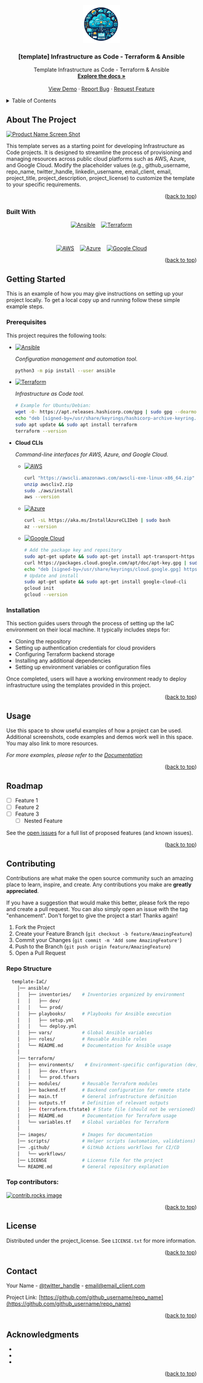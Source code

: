 <!-- the Best-README-Template (https://github.com/othneildrew/Best-README-Template) -->
<a id="readme-top"></a>



<!-- PROJECT SHIELDS -->
<!--
*** I'm using markdown "reference style" links for readability.
*** Reference links are enclosed in brackets [ ] instead of parentheses ( ).
*** See the bottom of this document for the declaration of the reference variables
*** for contributors-url, forks-url, etc. This is an optional, concise syntax you may use.
*** https://www.markdownguide.org/basic-syntax/#reference-style-links
-->
<!-- [![Contributors][contributors-shield]][contributors-url] -->
<!-- [![Forks][forks-shield]][forks-url] -->
<!-- [![Stargazers][stars-shield]][stars-url] -->
<!-- [![Issues][issues-shield]][issues-url] -->
<!-- [![project_license][license-shield]][license-url] -->
<!-- [![LinkedIn][linkedin-shield]][linkedin-url] -->



<!-- PROJECT LOGO -->
<br />
<div align="center">
  <a href="https://github.com/github_username/repo_name">
    <img src="images/logo.png" alt="Logo" width="100" height="100">
  </a>

<h3 align="center">[template] Infrastructure as Code - Terraform & Ansible</h3>

  <p align="center">
    Template Infrastructure as Code - Terraform & Ansible
    <br />
    <a href="https://github.com/github_username/repo_name"><strong>Explore the docs »</strong></a>
    <br />
    <br />
    <a href="https://github.com/github_username/repo_name">View Demo</a>
    &middot;
    <a href="https://github.com/github_username/repo_name/issues/new?labels=bug&template=bug-report---.md">Report Bug</a>
    &middot;
    <a href="https://github.com/github_username/repo_name/issues/new?labels=enhancement&template=feature-request---.md">Request Feature</a>
  </p>
</div>



<!-- TABLE OF CONTENTS -->
<details>
  <summary>Table of Contents</summary>
  <ol>
    <li>
      <a href="#about-the-project">About The Project</a>
      <ul>
        <li><a href="#built-with">Built With</a></li>
      </ul>
    </li>
    <li>
      <a href="#getting-started">Getting Started</a>
      <ul>
        <li><a href="#prerequisites">Prerequisites</a></li>
        <li><a href="#installation">Installation</a></li>
      </ul>
    </li>
    <li><a href="#usage">Usage</a></li>
    <li><a href="#roadmap">Roadmap</a></li>
    <li>
      <a href="#contributing">Contributing</a>
      <ul>
        <li><a href="#repo-structure">Repo Structure</a></li>
        <li><a href="#top-contributors">Top contributors</a></li>
      </ul>
    </li>
    <li><a href="#license">License</a></li>
    <li><a href="#contact">Contact</a></li>
    <li><a href="#acknowledgments">Acknowledgments</a></li>
  </ol>
</details>



<!-- ABOUT THE PROJECT -->
## About The Project

[![Product Name Screen Shot][product-screenshot]](https://example.com)

This template serves as a starting point for developing Infrastructure as Code projects. It is designed to streamline the process of provisioning and managing resources across public cloud platforms such as AWS, Azure, and Google Cloud. Modify the placeholder values (e.g., github_username, repo_name, twitter_handle, linkedin_username, email_client, email, project_title, project_description, project_license) to customize the template to your specific requirements.


<p align="right">(<a href="#readme-top">back to top</a>)</p>



### Built With

<div align="center">

  [![Ansible][Ansible]][Ansible-url] &nbsp;&nbsp; [![Terraform][Terraform]][Terraform-url]

  <br>

  [![AWS][AWS]][AWS-url] &nbsp;&nbsp; [![Azure][Azure]][Azure-url] &nbsp;&nbsp; [![Google Cloud][GCP]][GCP-url]

</div>

<p align="right">(<a href="#readme-top">back to top</a>)</p>



<!-- GETTING STARTED -->
## Getting Started

This is an example of how you may give instructions on setting up your project locally.
To get a local copy up and running follow these simple example steps.

### Prerequisites

This project requires the following tools:

* [![Ansible][Ansible]][Ansible-url-installation]
  
  *Configuration management and automation tool.*

  ```bash
  python3 -m pip install --user ansible
  ```
  
* [![Terraform][Terraform]][Terraform-url-installation] 

  *Infrastructure as Code tool.*
  
  ```bash
  # Example for Ubuntu/Debian:
  wget -O- https://apt.releases.hashicorp.com/gpg | sudo gpg --dearmor -o /usr/share/keyrings/hashicorp-archive-keyring.gpg
  echo "deb [signed-by=/usr/share/keyrings/hashicorp-archive-keyring.gpg] https://apt.releases.hashicorp.com $(lsb_release -cs) main" | sudo tee /etc/apt/sources.list.d/hashicorp.list
  sudo apt update && sudo apt install terraform
  terraform --version
  ```

* **Cloud CLIs**

  *Command-line interfaces for AWS, Azure, and Google Cloud.*

  * [![AWS][AWS]][AWS-url-installation]

    ```bash
    curl "https://awscli.amazonaws.com/awscli-exe-linux-x86_64.zip" -o "awscliv2.zip"
    unzip awscliv2.zip
    sudo ./aws/install
    aws --version
    ```

  * [![Azure][Azure]][Azure-url-installation]

    ```bash
    curl -sL https://aka.ms/InstallAzureCLIDeb | sudo bash
    az --version
    ```
  * [![Google Cloud][GCP]][GCP-url-installation]

    ```bash
    # Add the package key and repository
    sudo apt-get update && sudo apt-get install apt-transport-https ca-certificates gnupg curl
    curl https://packages.cloud.google.com/apt/doc/apt-key.gpg | sudo gpg --dearmor -o /usr/share/keyrings/cloud.google.gpg
    echo "deb [signed-by=/usr/share/keyrings/cloud.google.gpg] https://packages.cloud.google.com/apt cloud-sdk main" | sudo tee -a /etc/apt/sources.list.d/google-cloud-sdk.list
    # Update and install
    sudo apt-get update && sudo apt-get install google-cloud-cli
    gcloud init
    gcloud --version
    ```

### Installation

This section guides users through the process of setting up the IaC environment on their local machine. It typically includes steps for:

* Cloning the repository
* Setting up authentication credentials for cloud providers
* Configuring Terraform backend storage
* Installing any additional dependencies
* Setting up environment variables or configuration files

Once completed, users will have a working environment ready to deploy infrastructure using the templates provided in this project.

<p align="right">(<a href="#readme-top">back to top</a>)</p>



<!-- USAGE EXAMPLES -->
## Usage

Use this space to show useful examples of how a project can be used. Additional screenshots, code examples and demos work well in this space. You may also link to more resources.

_For more examples, please refer to the [Documentation](https://example.com)_

<p align="right">(<a href="#readme-top">back to top</a>)</p>



<!-- ROADMAP -->
## Roadmap

- [ ] Feature 1
- [ ] Feature 2
- [ ] Feature 3
    - [ ] Nested Feature

See the [open issues](https://github.com/github_username/repo_name/issues) for a full list of proposed features (and known issues).

<p align="right">(<a href="#readme-top">back to top</a>)</p>



<!-- CONTRIBUTING -->
## Contributing

Contributions are what make the open source community such an amazing place to learn, inspire, and create. Any contributions you make are **greatly appreciated**.

If you have a suggestion that would make this better, please fork the repo and create a pull request. You can also simply open an issue with the tag "enhancement".
Don't forget to give the project a star! Thanks again!

1. Fork the Project
2. Create your Feature Branch (`git checkout -b feature/AmazingFeature`)
3. Commit your Changes (`git commit -m 'Add some AmazingFeature'`)
4. Push to the Branch (`git push origin feature/AmazingFeature`)
5. Open a Pull Request


### Repo Structure

```bash
  template-IaC/
    │── ansible/
    │   ├── inventories/    # Inventories organized by environment
    │   │   ├── dev/
    │   │   └── prod/
    │   ├── playbooks/      # Playbooks for Ansible execution
    │   │   ├── setup.yml
    │   │   └── deploy.yml
    │   ├── vars/           # Global Ansible variables
    │   ├── roles/          # Reusable Ansible roles
    │   └── README.md       # Documentation for Ansible usage
    │
    │── terraform/
    │   ├── environments/    # Environment-specific configuration (dev, prod)
    │   │   ├── dev.tfvars
    │   │   └── prod.tfvars
    │   ├── modules/        # Reusable Terraform modules
    │   ├── backend.tf      # Backend configuration for remote state
    │   ├── main.tf         # General infrastructure definition
    │   ├── outputs.tf      # Definition of relevant outputs
    │   ├── (terraform.tfstate) # State file (should not be versioned)
    │   ├── README.md       # Documentation for Terraform usage
    │   └── variables.tf    # Global variables for Terraform
    │
    │── images/             # Images for documentation
    │── scripts/            # Helper scripts (automation, validations)
    │── .github/            # GitHub Actions workflows for CI/CD
    │   └── workflows/
    │── LICENSE             # License file for the project
    └── README.md           # General repository explanation
```

### Top contributors:

<a href="https://github.com/github_username/repo_name/graphs/contributors">
  <img src="https://contrib.rocks/image?repo=github_username/repo_name" alt="contrib.rocks image" />
</a>

<p align="right">(<a href="#readme-top">back to top</a>)</p>

<!-- LICENSE -->
## License

Distributed under the project_license. See `LICENSE.txt` for more information.

<p align="right">(<a href="#readme-top">back to top</a>)</p>



<!-- CONTACT -->
## Contact

Your Name - [@twitter_handle](https://twitter.com/twitter_handle) - email@email_client.com

Project Link: [https://github.com/github_username/repo_name](https://github.com/github_username/repo_name)

<p align="right">(<a href="#readme-top">back to top</a>)</p>



<!-- ACKNOWLEDGMENTS -->
## Acknowledgments

* []()
* []()
* []()

<p align="right">(<a href="#readme-top">back to top</a>)</p>



<!-- MARKDOWN LINKS & IMAGES -->
<!-- https://www.markdownguide.org/basic-syntax/#reference-style-links -->
[contributors-shield]: https://img.shields.io/github/contributors/github_username/repo_name.svg?style=for-the-badge
[contributors-url]: https://github.com/github_username/repo_name/graphs/contributors
[forks-shield]: https://img.shields.io/github/forks/github_username/repo_name.svg?style=for-the-badge
[forks-url]: https://github.com/github_username/repo_name/network/members
[stars-shield]: https://img.shields.io/github/stars/github_username/repo_name.svg?style=for-the-badge
[stars-url]: https://github.com/github_username/repo_name/stargazers
[issues-shield]: https://img.shields.io/github/issues/github_username/repo_name.svg?style=for-the-badge
[issues-url]: https://github.com/github_username/repo_name/issues
[license-shield]: https://img.shields.io/github/license/github_username/repo_name.svg?style=for-the-badge
[license-url]: https://github.com/github_username/repo_name/blob/master/LICENSE.txt
[linkedin-shield]: https://img.shields.io/badge/-LinkedIn-black.svg?style=for-the-badge&logo=linkedin&colorB=555
[linkedin-url]: https://linkedin.com/in/linkedin_username
[product-screenshot]: images/screenshot.png
<!-- Technology Stack -->
[Terraform]: https://img.shields.io/badge/Terraform-7B42BC?style=for-the-badge&logo=terraform&logoColor=white
[Terraform-url]: https://www.terraform.io/
[Terraform-url-installation]: https://developer.hashicorp.com/terraform/tutorials/aws-get-started/install-cli#install-terraform
[Ansible]: https://img.shields.io/badge/Ansible-EE0000?style=for-the-badge&logo=ansible&logoColor=white
[Ansible-url]: https://www.ansible.com/
[Ansible-url-installation]: https://docs.ansible.com/ansible/latest/installation_guide/intro_installation.html#pip-install
[AWS]: https://img.shields.io/badge/AWS-FF9900?style=for-the-badge&logo=amazon-aws&logoColor=white
[AWS-url]: https://aws.amazon.com/
[AWS-url-installation]: https://docs.aws.amazon.com/cli/latest/userguide/getting-started-install.html#getting-started-install-instructions
[Azure]: https://img.shields.io/badge/Azure-0078D4?style=for-the-badge&logo=microsoftazure&logoColor=white
[Azure-url]: https://azure.microsoft.com/
[Azure-url-installation]: https://learn.microsoft.com/es-es/cli/azure/install-azure-cli-linux?view=azure-cli-latest&pivots=apt#install-azure-cli
[GCP]: https://img.shields.io/badge/Google_Cloud-4285F4?style=for-the-badge&logo=google-cloud&logoColor=white
[GCP-url]: https://cloud.google.com/
[GCP-url-installation]: https://cloud.google.com/sdk/docs/install#deb